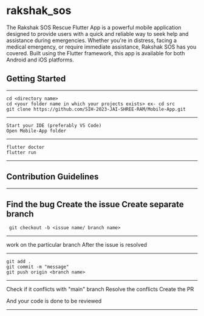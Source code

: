 # rakshak_sos

The Rakshak SOS Rescue Flutter App is a powerful mobile application designed to provide users with a quick and reliable way to seek help and assistance during emergencies. Whether you're in distress, facing a medical emergency, or require immediate assistance, Rakshak SOS has you covered. Built using the Flutter framework, this app is available for both Android and iOS platforms.

## Getting Started
-------
    cd <directory name>
    cd <your folder name in which your projects exists> ex- cd src
    git clone https://github.com/SIH-2023-JAI-SHREE-RAM/Mobile-App.git

--------
    Start your IDE (preferably VS Code)
    Open Mobile-App folder
--------
    flutter doctor
    flutter run
---------

## Contribution Guidelines

-------

  Find the bug
  Create the issue
  Create separate branch
---------
     git checkout -b <issue name/ branch name>
---------
  work on the particular branch
  After the issue is resolved
  
-----------
    git add .
    git commit -m "message"
    git push origin <branch name>
    
---------
  Check if it conflicts with "main" branch
  Resolve the conflicts
  Create the PR

And your code is done to be reviewed

-------
    


